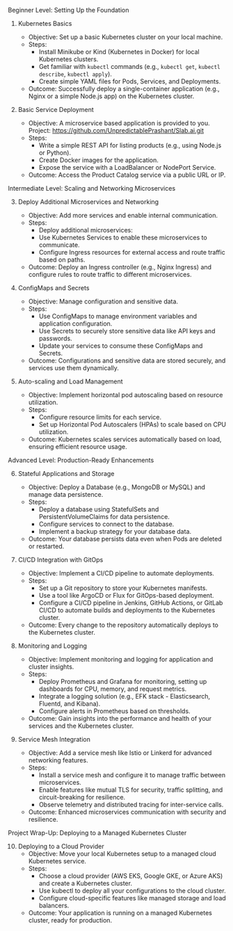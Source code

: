  Beginner Level: Setting Up the Foundation

1. Kubernetes Basics
   - Objective: Set up a basic Kubernetes cluster on your local machine.
   - Steps:
     - Install Minikube or Kind (Kubernetes in Docker) for local Kubernetes clusters.
     - Get familiar with `kubectl` commands (e.g., `kubectl get`, `kubectl describe`, `kubectl apply`).
     - Create simple YAML files for Pods, Services, and Deployments.
   - Outcome: Successfully deploy a single-container application (e.g., Nginx or a simple Node.js app) on the Kubernetes cluster.

2. Basic Service Deployment
   - Objective: A microservice based application is provided to you.
 Project: https://github.com/UnpredictablePrashant/Slab.ai.git
   - Steps:
     - Write a simple REST API for listing products (e.g., using Node.js or Python).
     - Create Docker images for the application.
     - Expose the service with a LoadBalancer or NodePort Service.
   - Outcome: Access the Product Catalog service via a public URL or IP.



 Intermediate Level: Scaling and Networking Microservices

3. Deploy Additional Microservices and Networking
   - Objective: Add more services and enable internal communication.
   - Steps:
     - Deploy additional microservices:
     - Use Kubernetes Services to enable these microservices to communicate.
     - Configure Ingress resources for external access and route traffic based on paths.
   - Outcome: Deploy an Ingress controller (e.g., Nginx Ingress) and configure rules to route traffic to different microservices.

4. ConfigMaps and Secrets
   - Objective: Manage configuration and sensitive data.
   - Steps:
     - Use ConfigMaps to manage environment variables and application configuration.
     - Use Secrets to securely store sensitive data like API keys and passwords.
     - Update your services to consume these ConfigMaps and Secrets.
   - Outcome: Configurations and sensitive data are stored securely, and services use them dynamically.

5. Auto-scaling and Load Management
   - Objective: Implement horizontal pod autoscaling based on resource utilization.
   - Steps:
     - Configure resource limits for each service.
     - Set up Horizontal Pod Autoscalers (HPAs) to scale based on CPU utilization.
   - Outcome: Kubernetes scales services automatically based on load, ensuring efficient resource usage.


 Advanced Level: Production-Ready Enhancements

6. Stateful Applications and Storage
   - Objective: Deploy a Database (e.g., MongoDB or MySQL) and manage data persistence.
   - Steps:
     - Deploy a database using StatefulSets and PersistentVolumeClaims for data persistence.
     - Configure services to connect to the database.
     - Implement a backup strategy for your database data.
   - Outcome: Your database persists data even when Pods are deleted or restarted.

7. CI/CD Integration with GitOps
   - Objective: Implement a CI/CD pipeline to automate deployments.
   - Steps:
     - Set up a Git repository to store your Kubernetes manifests.
     - Use a tool like ArgoCD or Flux for GitOps-based deployment.
     - Configure a CI/CD pipeline in Jenkins, GitHub Actions, or GitLab CI/CD to automate builds and deployments to the Kubernetes cluster.
   - Outcome: Every change to the repository automatically deploys to the Kubernetes cluster.

8. Monitoring and Logging
   - Objective: Implement monitoring and logging for application and cluster insights.
   - Steps:
     - Deploy Prometheus and Grafana for monitoring, setting up dashboards for CPU, memory, and request metrics.
     - Integrate a logging solution (e.g., EFK stack - Elasticsearch, Fluentd, and Kibana).
     - Configure alerts in Prometheus based on thresholds.
   - Outcome: Gain insights into the performance and health of your services and the Kubernetes cluster.

9. Service Mesh Integration
   - Objective: Add a service mesh like Istio or Linkerd for advanced networking features.
   - Steps:
     - Install a service mesh and configure it to manage traffic between microservices.
     - Enable features like mutual TLS for security, traffic splitting, and circuit-breaking for resilience.
     - Observe telemetry and distributed tracing for inter-service calls.
   - Outcome: Enhanced microservices communication with security and resilience.


 Project Wrap-Up: Deploying to a Managed Kubernetes Cluster

10. Deploying to a Cloud Provider
    - Objective: Move your local Kubernetes setup to a managed cloud Kubernetes service.
    - Steps:
      - Choose a cloud provider (AWS EKS, Google GKE, or Azure AKS) and create a Kubernetes cluster.
      - Use kubectl to deploy all your configurations to the cloud cluster.
      - Configure cloud-specific features like managed storage and load balancers.
    - Outcome: Your application is running on a managed Kubernetes cluster, ready for production.
